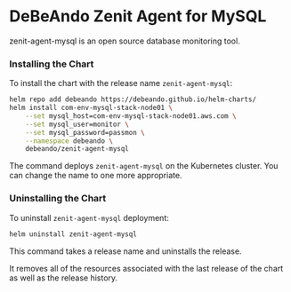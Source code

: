 # DeBeAndo Zenit Agent for MySQL

zenit-agent-mysql is an open source database monitoring tool.

### Installing the Chart

To install the chart with the release name `zenit-agent-mysql`:

```bash
helm repo add debeando https://debeando.github.io/helm-charts/
helm install com-env-mysql-stack-node01 \
	--set mysql_host=com-env-mysql-stack-node01.aws.com \
	--set mysql_user=monitor \
	--set mysql_password=passmon \
	--namespace debeando \
	debeando/zenit-agent-mysql
```

The command deploys `zenit-agent-mysql` on the Kubernetes cluster. You can change the name to one more appropriate.

### Uninstalling the Chart

To uninstall `zenit-agent-mysql` deployment:

```bash
helm uninstall zenit-agent-mysql
```

This command takes a release name and uninstalls the release.

It removes all of the resources associated with the last release of the chart as well as the release history.
